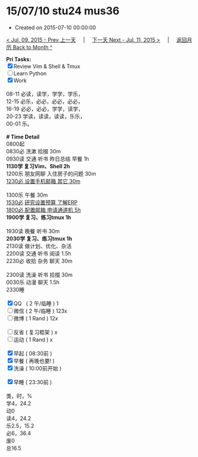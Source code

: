 # 15/07/10 stu24 mus36

- Created on 2015-07-10 00:00:00

[< Jul. 09, 2015 - Prev 上一天](/_archived/lifelogs/2015/07/d09.md) &nbsp; &nbsp; | &nbsp; &nbsp; [下一天 Next - Jul. 11, 2015 >](/_archived/lifelogs/2015/07/d11.md) &nbsp; &nbsp; |  &nbsp; &nbsp; [返回月历 Back to Month ^](/_archived/lifelogs/2015/07/index.md)
<br/><div><b>Pri Tasks:</b></div><div><input checked="true" type="checkbox"/>Review Vim &amp; Shell &amp; Tmux</div><div><input type="checkbox"/>Learn Python</div><div><input checked="true" type="checkbox"/>Work</div><div><br/></div><div>08-11 必读，读学，学学，学乐，</div><div>12-15 必乐，必必，必必，必必，</div><div>16-19 必必，必必，学学，读学，</div><div>20-23 学读，读读，读读，乐乐，</div><div>00-01 乐。</div><div><br/></div><div><b># Time Detail</b></div><div>0800起</div><div>0830必 洗漱 拾掇 30m</div><div>0930读 交通 听书 昨日总结 早餐 1h</div><div><b>1130学 复习Vim、Shell 2h</b></div><div>1200乐 朋友网聊 入住房子的问题 30m</div><div><u>1230必 设置手机邮箱 其它 30m</u></div><div><br/></div><div>1300乐 午餐 30m</div><div><u>1530必</u> <u>研究设置</u><u>预算 了解ERP</u></div><div><u>1800必 配置邮箱 申请通道机 5h</u></div><div><b>1900学 复习、练习tmux 1h</b></div><div><br/></div><div>1930读 晚餐 听书 30m</div><div><b>2030学 复习、练习tmux 1h</b></div><div>2130读 做计划、优化、杂活</div><div>2200读 交通 听书 阅读 1.5h</div><div>2230必 收拾 杂务 聊天 30m</div><div><br/></div><div>2300读 洗澡 听书 拾掇 30m</div><div>0030乐 动漫 聊天 1.5h</div><div>2330睡</div><div><br/></div><div><input checked="true" type="checkbox"/>QQ   ( 2 午/临睡 ) 1</div><div><input type="checkbox"/>微信 ( 2 午/临睡 ) 123x</div><div><input type="checkbox"/>微博 ( 1 Rand ) 12x</div><div><br/></div><div><input type="checkbox"/>反省 ( 复习框架 ) x</div><div><input type="checkbox"/>运动 ( 1 Rand ) x</div><div><br/></div><div><input checked="true" type="checkbox"/>早起 ( 08:30前 )</div><div><input checked="true" type="checkbox"/>早餐 ( 再晚也要! )</div><div><input checked="true" type="checkbox"/>洗澡 ( 10:00前开始 )</div><div><br/></div><div><input checked="true" type="checkbox"/>早睡 ( 23:30前 )</div><div><br/></div><div>类，时，%</div><div>学4，24.2</div><div>动0</div><div>读4，24.2</div><div>乐2.5，15.2</div><div>必6，36.4</div><div>废0</div><div>总16.5</div>
